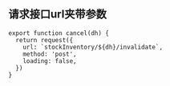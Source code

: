 ## 请求接口url夹带参数

```
export function cancel(dh) {
  return request({
    url: `stockInventory/${dh}/invalidate`,
    method: 'post',
    loading: false,
  })
}
```

